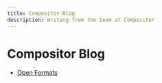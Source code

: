 ```yaml
---
title: Compositor Blog
description: Writing from the team at Compositor
---
```


# Compositor Blog

- [Open Formats](open-formats.md)

